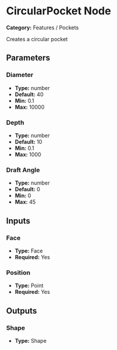 
# CircularPocket Node

**Category:** Features / Pockets

Creates a circular pocket

## Parameters


### Diameter
- **Type:** number
- **Default:** 40
- **Min:** 0.1
- **Max:** 10000



### Depth
- **Type:** number
- **Default:** 10
- **Min:** 0.1
- **Max:** 1000



### Draft Angle
- **Type:** number
- **Default:** 0
- **Min:** 0
- **Max:** 45



## Inputs


### Face
- **Type:** Face
- **Required:** Yes



### Position
- **Type:** Point
- **Required:** Yes



## Outputs


### Shape
- **Type:** Shape




